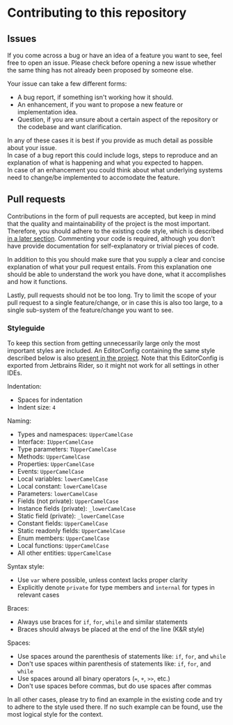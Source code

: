 # Contributing to this repository

## Issues
If you come across a bug or have an idea of a feature you want to see, feel free to open an issue.
Please check before opening a new issue whether the same thing has not already been proposed by someone else.

Your issue can take a few different forms:
- A bug report, if something isn't working how it should.
- An enhancement, if you want to propose a new feature or implementation idea.
- Question, if you are unsure about a certain aspect of the repository or the codebase and want clarification.

In any of these cases it is best if you provide as much detail as possible about your issue.  
In case of a bug report this could include logs, steps to reproduce and an explanation of what is happening and what you expected to happen.  
In case of an enhancement you could think about what underlying systems need to change/be implemented to accomodate the feature.

## Pull requests
Contributions in the form of pull requests are accepted, but keep in mind that the quality and maintainability of the project is the most important.
Therefore, you should adhere to the existing code style, which is described [in a later section](https://github.com/Extremelyd1/HKMP/blob/master/CONTRIBUTING.md#styleguide).
Commenting your code is required, although you don't have provide documentation for self-explanatory or trivial pieces of code.

In addition to this you should make sure that you supply a clear and concise explanation of what your pull request entails.
From this explanation one should be able to understand the work you have done, what it accomplishes and how it functions.

Lastly, pull requests should not be too long.
Try to limit the scope of your pull request to a single feature/change, or in case this is also too large, to a single sub-system of the feature/change you want to see.

### Styleguide
To keep this section from getting unnecessarily large only the most important styles are included.
An EditorConfig containing the same style described below is also [present in the project](https://github.com/Extremelyd1/HKMP/blob/master/.editorconfig).
Note that this EditorConfig is exported from Jetbrains Rider, so it might not work for all settings in other IDEs.

Indentation:
- Spaces for indentation
- Indent size: `4`

Naming:
- Types and namespaces: `UpperCamelCase`
- Interface: `IUpperCamelCase`
- Type parameters: `TUpperCamelCase`
- Methods: `UpperCamelCase`
- Properties: `UpperCamelCase`
- Events: `UpperCamelCase`
- Local variables: `lowerCamelCase`
- Local constant: `lowerCamelCase`
- Parameters: `lowerCamelCase`
- Fields (not private): `UpperCamelCase`
- Instance fields (private): `_lowerCamelCase`
- Static field (private): `_lowerCamelCase`
- Constant fields: `UpperCamelCase`
- Static readonly fields: `UpperCamelCase`
- Enum members: `UpperCamelCase`
- Local functions: `UpperCamelCase`
- All other entities: `UpperCamelCase`

Syntax style:
- Use `var` where possible, unless context lacks proper clarity
- Explicitly denote `private` for type members and `internal` for types in relevant cases

Braces:
- Always use braces for `if`, `for`, `while` and similar statements
- Braces should always be placed at the end of the line (K&R style)

Spaces:
- Use spaces around the parenthesis of statements like: `if`, `for`, and `while`
- Don't use spaces within parenthesis of statements like: `if`, `for`, and `while`
- Use spaces around all binary operators (`=`, `+`, `>>`, etc.)
- Don't use spaces before commas, but do use spaces after commas

In all other cases, please try to find an example in the existing code and try to adhere to the style used there.
If no such example can be found, use the most logical style for the context.
